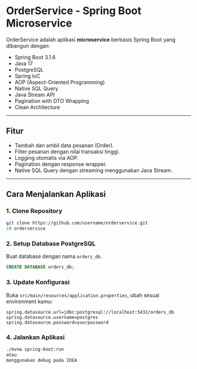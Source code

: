 # OrderService - Spring Boot Microservice

OrderService adalah aplikasi **microservice** berbasis Spring Boot yang dibangun dengan:
- Spring Boot 3.1.6
- Java 17
- PostgreSQL
- Spring IoC
- AOP (Aspect-Oriented Programming)
- Native SQL Query
- Java Stream API
- Pagination with DTO Wrapping
- Clean Architecture

---

## Fitur

- Tambah dan ambil data pesanan (Order).
- Filter pesanan dengan nilai transaksi tinggi.
- Logging otomatis via AOP.
- Pagination dengan response wrapper.
- Native SQL Query dengan streaming menggunakan Java Stream.

---

## Cara Menjalankan Aplikasi

### 1. Clone Repository
```bash
git clone https://github.com/username/orderservice.git
cd orderservice
```

### 2. Setup Database PostgreSQL
Buat database dengan nama `orders_db`.

```sql
CREATE DATABASE orders_db;
```

### 3. Update Konfigurasi
Buka `src/main/resources/application.properties`, ubah sesuai environment kamu:
```properties
spring.datasource.url=jdbc:postgresql://localhost:5432/orders_db
spring.datasource.username=postgres
spring.datasource.password=yourpassword
```

### 4. Jalankan Aplikasi
```bash
./mvnw spring-boot:run
atau
menggunakan debug pada IDEA
```
